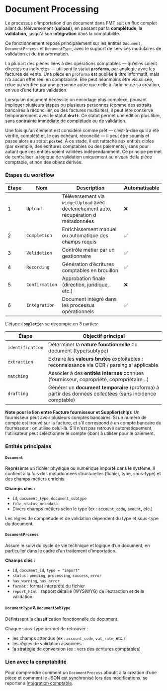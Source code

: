 # Document Processing

Le processus d'importation d'un document dans FMT suit un flux complet allant du téléversement (**upload**), en passant par la **complétude**, la **validation**, jusqu'à son **intégration** dans la comptabilité.

Ce fonctionnement repose principalement sur les entités `Document`, `DocumentProcess` et `DocumentType`, avec le support de services modulaires de validation et de transformation.


La plupart des pièces liées à des opérations comptables — qu’elles soient directes ou indirectes — utilisent le statut **`proforma`**, par analogie avec les factures de vente. Une pièce en `proforma` est publiée à titre informatif, mais n’a aucun effet réel en comptabilité. Elle peut néanmoins être visualisée, relue ou vérifiée par une personne autre que celle à l’origine de sa création, en vue d’une future validation.

Lorsqu’un document nécessite un encodage plus complexe, pouvant impliquer plusieurs étapes ou plusieurs personnes (comme des extraits bancaires à réconcilier, ou des factures multisites), il peut être conservé temporairement avec le statut **`draft`**. Ce statut permet une édition plus libre, sans contrainte immédiate de complétude ou de validation.

Une fois qu’un élément est considéré comme prêt — c’est-à-dire qu’il a été vérifié, complété et, le cas échéant, réconcilié — il peut être soumis et passe alors au statut **`posted`**. À ce stade, il est rattaché aux entités cibles (par exemple, des écritures comptables ou des paiements), sans pour autant que ces entités soient validées indépendamment. Ce principe permet de centraliser la logique de validation uniquement au niveau de la pièce comptable, et non des objets dérivés.



### Étapes du workflow

| Étape | Nom            | Description                                                  | Automatisable |
| ----- | -------------- | ------------------------------------------------------------ | ------------- |
| 1     | `Upload`       | Téléversement via `widgetUpload` avec déclenchement auto, récupération d métadonnées | ❌             |
| 2     | `Completion`   | Enrichissement manuel ou automatique des champs requis       | ✅             |
| 3     | `Validation`   | Contrôle métier par un gestionnaire                          | ✅             |
| 4     | `Recording`    | Génération d’écritures comptables en brouillon               | ✅             |
| 5     | `Confirmation` | Approbation finale (direction, juridique, etc.)              | ❌             |
| 6     | `Intégration`  | Document intégré dans les processus opérationnels            | ✅             |



L'étape **`Completion`** se décompte en 3 parties:

| Étape            | Objectif principal                                           |
| ---------------- | ------------------------------------------------------------ |
| `identification` | Déterminer la **nature fonctionnelle** du document (type/subtype) |
| `extraction`     | Extraire les **valeurs brutes** exploitables : reconnaissance via OCR / parsing si applicable |
| `matching`       | Associer à des **entités internes** connues (fournisseur, copropriété, copropriétaire…) |
| `drafting`       | Générer un **document temporaire** (proforma) à partir des données collectées (sans incidence comptable) |



**Note pour le lien entre Facture fournisseur et Supplier(ship):** 
Un fournisseur peut avoir plusieurs comptes bancaires. Si un numéro de compte est trouvé sur la facture, et s'il correspond à un compte bancaire du fournisseur : on utilise celui-là. S'il n'est pas retrouvé automatiquement,  l'utilisateur peut sélectionner le compte (iban) à utiliser pour le paiement.



### Entités principales

#### `Document`

Représente un fichier physique ou numérique importé dans le système. Il contient à la fois des métadonnées structurelles (fichier, type, sous-type) et des champs métiers enrichis.

**Champs clés :**

- `id`, `document_type`, `document_subtype`
- `file`, `status`, `metadata`
- Divers champs métiers selon le type (ex : `account_code`, `amount`, etc.)

Les règles de complétude et de validation dépendent du type et sous-type du document.


#### `DocumentProcess`

Assure le suivi du cycle de vie technique et logique d’un document, en particulier dans le cadre d’un traitement d’importation.

**Champs clés :**

- `id`, `document_id`, `type = "import"`
- `status` : `pending`, `processing`, `success`, `error`
- `has_warning`, `has_error`
- `format` : format interprété du fichier
- `report_html` : rapport détaillé (WYSIWYG) de l’extraction et de la validation


#### `DocumentType` & `DocumentSubType`

Définissent la classification fonctionnelle du document. 

Chaque sous-type permet de retrouver :

- les champs attendus (ex : `account_code`, `vat_rate`, etc.)
- les règles de validation associées
- la stratégie de conversion (ex : vers des écritures comptables)

### Lien avec la comptabilité

Pour comprendre comment un `DocumentProcess` aboutit à la création d’une pièce et comment le JSON est synchronisé lors des modifications, se reporter à [Intégration comptable](document-integration.md).

